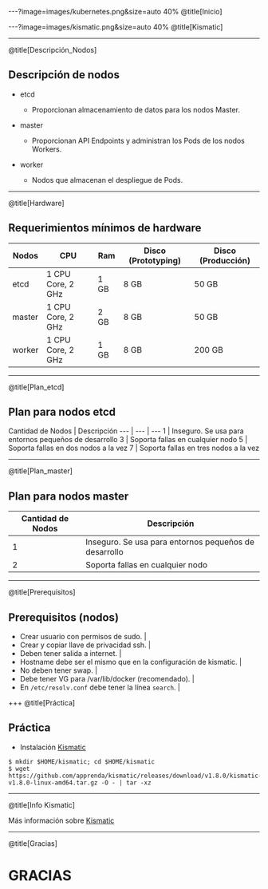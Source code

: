 ---?image=images/kubernetes.png&size=auto 40%
@title[Inicio]

---?image=images/kismatic.png&size=auto 40%
@title[Kismatic]

---
@title[Descripción_Nodos]

## Descripción de nodos

* etcd
  * Proporcionan almacenamiento de datos para los nodos Master.

* master
  * Proporcionan API Endpoints y administran los Pods de los nodos Workers.

* worker
  * Nodos que almacenan el despliegue de Pods.


---
@title[Hardware]

## Requerimientos mínimos de hardware

Nodos    | CPU               | Ram  | Disco (Prototyping) | Disco (Producción)
---      | ---               | ---  | ---                 | ---
etcd     | 1 CPU Core, 2 GHz | 1 GB | 8 GB                | 50 GB
master   | 1 CPU Core, 2 GHz | 2 GB | 8 GB                | 50 GB
worker   | 1 CPU Core, 2 GHz | 1 GB | 8 GB                | 200 GB


---
@title[Plan_etcd]

## Plan para nodos etcd


Cantidad de Nodos | Descripción
---          | ---  | ---
1        | Inseguro. Se usa para entornos pequeños de desarrollo
3        | Soporta fallas en cualquier nodo
5        | Soporta fallas en dos nodos a la vez
7        | Soporta fallas en tres nodos a la vez

---
@title[Plan_master]

## Plan para nodos master

Cantidad de Nodos | Descripción
---      | --- 
1        | Inseguro. Se usa para entornos pequeños de desarrollo
2        | Soporta fallas en cualquier nodo


---
@title[Prerequisitos]

## Prerequisitos (nodos)

* Crear usuario con permisos de sudo. |
* Crear y copiar llave de privacidad ssh. |
* Deben tener salida a internet. |
* Hostname debe ser el mismo que en la configuración de kismatic. |
* No deben tener swap. |
* Debe tener VG para /var/lib/docker (recomendado). |
* En `/etc/resolv.conf` debe tener la línea `search`. |

+++
@title[Práctica]
## Práctica

- Instalación [Kismatic](https://github.com/apprenda/kismatic/releases)

```
$ mkdir $HOME/kismatic; cd $HOME/kismatic
$ wget https://github.com/apprenda/kismatic/releases/download/v1.8.0/kismatic-v1.8.0-linux-amd64.tar.gz -O - | tar -xz
```

---
@title[Info Kismatic]

Más información sobre [Kismatic](https://github.com/apprenda/kismatic)

---
@title[Gracias]

# GRACIAS